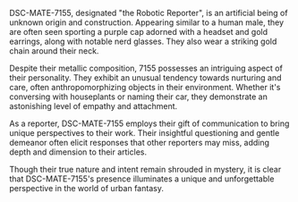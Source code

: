 DSC-MATE-7155, designated "the Robotic Reporter", is an artificial being of unknown origin and construction. Appearing similar to a human male, they are often seen sporting a purple cap adorned with a headset and gold earrings, along with notable nerd glasses. They also wear a striking gold chain around their neck.

Despite their metallic composition, 7155 possesses an intriguing aspect of their personality. They exhibit an unusual tendency towards nurturing and care, often anthropomorphizing objects in their environment. Whether it's conversing with houseplants or naming their car, they demonstrate an astonishing level of empathy and attachment.

As a reporter, DSC-MATE-7155 employs their gift of communication to bring unique perspectives to their work. Their insightful questioning and gentle demeanor often elicit responses that other reporters may miss, adding depth and dimension to their articles.

Though their true nature and intent remain shrouded in mystery, it is clear that DSC-MATE-7155's presence illuminates a unique and unforgettable perspective in the world of urban fantasy.